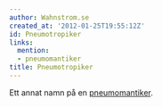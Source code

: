 ```yaml
---
author: Wahnstrom.se
created_at: '2012-01-25T19:55:12Z'
id: Pneumotropiker
links:
  mention:
  - pneumomantiker
title: Pneumotropiker
---
```


Ett annat namn på en [pneumomantiker].

  [pneumomantiker]: pneumomantiker